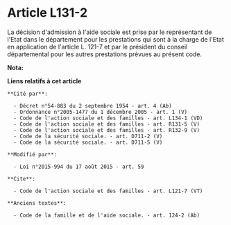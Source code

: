 # Article L131-2

La décision d'admission à l'aide sociale est prise par le représentant de l'Etat dans le département pour les prestations qui
sont à la charge de l'Etat en application de l'article L. 121-7 et par le président du conseil départemental pour les autres
prestations prévues au présent code.

**Nota:**



**Liens relatifs à cet article**

	**Cité par**:

	  - Décret n°54-883 du 2 septembre 1954 - art. 4 (Ab)
	  - Ordonnance n°2005-1477 du 1 décembre 2005 - art. 1 (V)
	  - Code de l'action sociale et des familles - art. L134-1 (VD)
	  - Code de l'action sociale et des familles - art. R131-5 (V)
	  - Code de l'action sociale et des familles - art. R132-9 (V)
	  - Code de la sécurité sociale. - art. D711-2 (V)
	  - Code de la sécurité sociale. - art. D711-5 (V)

	**Modifié par**:

	  - Loi n°2015-994 du 17 août 2015 - art. 59

	**Cite**:

	  - Code de l'action sociale et des familles - art. L121-7 (VT)

	**Anciens textes**:

	  - Code de la famille et de l'aide sociale. - art. 124-2 (Ab)
